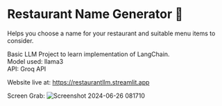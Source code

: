 # Restaurant Name Generator 🍴  
Helps you choose a name for your restaurant and suitable menu items to consider. 

Basic LLM Project to learn implementation of LangChain.  
Model used: llama3  
API: Groq API  

Website live at: https://restaurantllm.streamlit.app  

Screen Grab:
![Screenshot 2024-06-26 081710](https://github.com/misbah-anwar/RestaurantLLM/assets/127953074/e3b754ca-f5bb-46e0-8e35-45a523589784)
